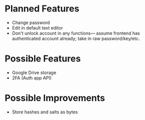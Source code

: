 # Planned Features

- Change password
- Edit in default text editor
- Don't unlock account in any functions— assume frontend has authenticated account already; take in raw password/key/etc.

# Possible Features

- Google Drive storage
- 2FA (Auth app API)

# Possible Improvements

- Store hashes and salts as bytes
